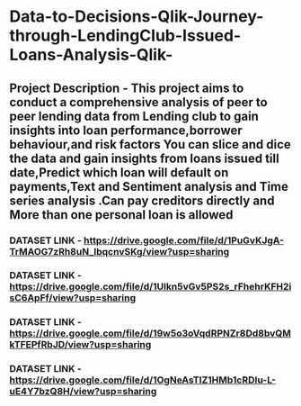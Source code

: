 # Data-to-Decisions-Qlik-Journey-through-LendingClub-Issued-Loans-Analysis-Qlik-
## Project Description  - This project aims to conduct a comprehensive analysis of peer to peer lending data from Lending club to gain insights into loan performance,borrower behaviour,and risk factors You can slice and dice the data and gain insights from loans issued till date,Predict which loan will default on payments,Text and Sentiment analysis and Time series analysis .Can pay creditors directly and More than one personal loan is allowed

### DATASET LINK - https://drive.google.com/file/d/1PuGvKJgA-TrMAOG7zRh8uN_lbqcnvSKg/view?usp=sharing
### DATASET LINK - https://drive.google.com/file/d/1UIkn5vGv5PS2s_rFhehrKFH2isC6ApFf/view?usp=sharing
### DATASET LINK - https://drive.google.com/file/d/19w5o3oVqdRPNZr8Dd8bvQMkTFEPfRbJD/view?usp=sharing
### DATASET LINK - https://drive.google.com/file/d/1OgNeAsTlZ1HMb1cRDIu-L-uE4Y7bzQ8H/view?usp=sharing
